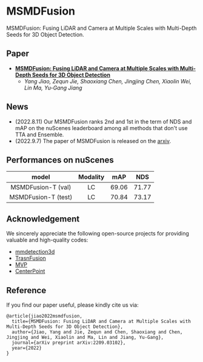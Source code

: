 # MSMDFusion
MSMDFusion: Fusing LiDAR and Camera at Multiple Scales with Multi-Depth Seeds for 3D Object Detection.

## Paper
- **[MSMDFusion: Fusing LiDAR and Camera at Multiple Scales with Multi-Depth Seeds for 3D Object Detection](https://arxiv.org/abs/2209.03102)**
  - *Yang Jiao, Zequn Jie, Shaoxiang Chen, Jingjing Chen, Xiaolin Wei, Lin Ma, Yu-Gang Jiang*


## News
- (2022.8.11) Our MSMDFusion ranks 2nd and 1st in the term of NDS and mAP on the nuScenes leaderboard among all methods that don't use TTA and Ensemble. 
- (2022.9.7) The paper of MSMDFusion is released on the [arxiv](https://arxiv.org/abs/2209.03102).

## Performances on nuScenes
|  model   | Modality | mAP | NDS | 
|  :----:  | :----:  |  :----:  |  :----:  |
| MSMDFusion-T (val)  | LC | 69.06 | 71.77 |
| MSMDFusion-T (test)  | LC | 70.84 | 73.17 | 

## Acknowledgement
We sincerely appreciate the following open-source projects for providing valuable and high-quality codes: 
- [mmdetection3d](https://github.com/open-mmlab/mmdetection3d)
- [TrasnFusion](https://github.com/XuyangBai/TransFusion)
- [MVP](https://github.com/tianweiy/MVP)
- [CenterPoint](https://github.com/tianweiy/CenterPoint)

## Reference
If you find our paper useful, please kindly cite us via:
```
@article{jiao2022msmdfusion,
  title={MSMDFusion: Fusing LiDAR and Camera at Multiple Scales with Multi-Depth Seeds for 3D Object Detection},
  author={Jiao, Yang and Jie, Zequn and Chen, Shaoxiang and Chen, Jingjing and Wei, Xiaolin and Ma, Lin and Jiang, Yu-Gang},
  journal={arXiv preprint arXiv:2209.03102},
  year={2022}
}
```
